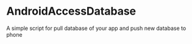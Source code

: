# AndroidAccessDatabase
A simple script for pull database of your app and push new database to phone
